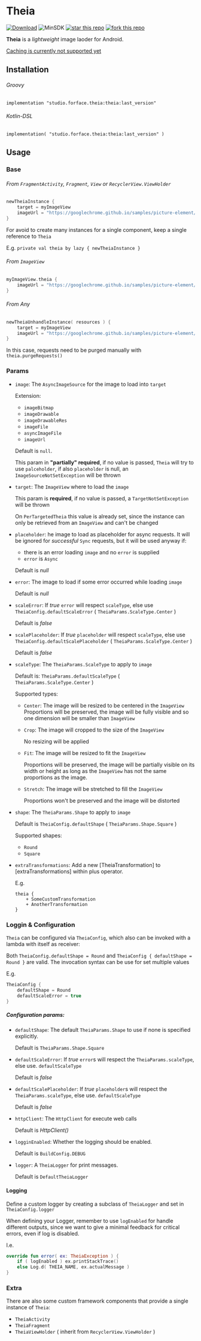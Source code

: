 # Theia

[![Download](https://api.bintray.com/packages/4face/Theia/studio.forface.theia/images/download.svg)](https://bintray.com/4face/Theia/studio.forface.theia/_latestVersion)  ![MinSDK](https://img.shields.io/badge/MinSDK-14-f44336.svg)  [![star this repo](http://githubbadges.com/star.svg?user=4face-studi0&repo=Theia&style=flat&color=fff&background=4caf50)](https://github.com/4face-studi0/Theia)  [![fork this repo](http://githubbadges.com/fork.svg?user=4face-studi0&repo=Theia&style=flat&color=fff&background=4caf50)](https://github.com/4face-studi0/Theia/fork)



**Theia** is a *lightweight* image laoder for Android.

<u>Caching is currently not supported yet</u>



## Installation

###### Groovy

`implementation "studio.forface.theia:theia:last_version"`

###### Kotlin-DSL

`implementation( "studio.forface.theia:theia:last_version" )`



## Usage



### Base

###### From `FragmentActivity`, `Fragment`, `View` or  `RecyclerView.ViewHolder`

```kotlin
newTheiaInstance {
    target = myImageView
    imageUrl = "https://googlechrome.github.io/samples/picture-element/images/butterfly.jpg"
}
```

For avoid to create many instances for a single component, keep a single reference to `Theia`

E.g. `private val theia by lazy { newTheiaInstance }`



###### From `ImageView`

```kotlin
myImageView.theia {
    imageUrl = "https://googlechrome.github.io/samples/picture-element/images/butterfly.jpg"
}
```



###### From *Any*

```kotlin
newTheiaUnhandleInstance( resources ) {
    target = myImageView
    imageUrl = "https://googlechrome.github.io/samples/picture-element/images/butterfly.jpg"
}
```

In this case, requests need to be purged manually with `theia.purgeRequests()`



### Params

* `image`:  The `AsyncImageSource` for the image to load into `target`

  Extension:

  * `imageBitmap`
  * `imageDrawable`
  * `imageDrawableRes`
  * `imageFile`
  * `asyncImageFile`
  * `imageUrl`

  Default is `null`.

  This param in **"partially" required**, if no value is passed, `Theia` will try to use `palceholder`, if also `placeholder` is null, an `ImageSourceNotSetException` will be thrown



* `target`: The `ImageView` where to load the `image`

  This param is **required**, if no value is passed, a `TargetNotSetException` will be thrown

  On `PerTargetedTheia` this value is already set, since the instance can only be retrieved from an `ImageView` and can't be changed



* `placeholder`: he image to load as placeholder for async requests.
  It will be ignored for *successful* `Sync` requests, but it will be used anyway if:

  * there is an error loading `image` and no `error` is supplied
  * `error` is `Async`

  Default is _null_



* `error`: The image to load if some error occurred while loading `image`

  Default is _null_



* `scaleError`: If _true_  `error` will respect `scaleType`, else use `TheiaConfig.defaultScaleError` ( `TheiaParams.ScaleType.Center` )

  Default is _false_



* `scalePlaceholder`: If _true_  `placeholder` will respect `scaleType`, else use `TheiaConfig.defaultScalePlaceholder` ( `TheiaParams.ScaleType.Center` )

  Default is _false_



* `scaleType`: The `TheiaParams.ScaleType` to apply to `image`

  Default is: `TheiaParams.defaultScaleType` ( `TheiaParams.ScaleType.Center` )

  Supported types:

  * `Center`: The image will be resized to be centered in the `ImageView`
    Proportions will be preserved, the image will be fully visible and so one dimension will be smaller than `ImageView`

  * `Crop`: The image will cropped to the size of the `ImageView`

    No resizing will be applied

  * `Fit`: The image will be resized to fit the `ImageView`

    Proportions will be preserved, the image will be partially visible on its width or height as long as the `ImageView` has not the same proportions as the image.

  * `Stretch`: The image will be stretched to fill the `ImageView`

    Proportions won't be preserved and the image will be distorted



* `shape`: The `TheiaParams.Shape` to apply to `image`

  Default is `TheiaConfig.defaultShape` ( `TheiaParams.Shape.Square` )

  Supported shapes:

  * `Round`
  * `Square`



* `extraTransformations`: Add a new [TheiaTransformation] to [extraTransformations] within plus operator.

  E.g.

  ```
  theia {
      + SomeCustomTransformation
      + AnotherTransformation
  }
  ```



### Loggin & Configuration

`Theia` can be configured via `TheiaConfig`, which also can be invoked with a lambda with itself as receiver:

Both `TheiaConfig.defaultShape = Round` and `TheiaConfig { defaultShape = Round }` are valid. The invocation syntax can be use for set multiple values

E.g.

```kotlin
TheiaConfig {
    defaultShape = Round
    defaultScaleError = true
}
```



##### Configuration params:

* `defaultShape`: The default `TheiaParams.Shape` to use if none is specified explicitly. 

  Default is `TheiaParams.Shape.Square`

  

* `defaultScaleError`: If _true_ `error`s will respect the `TheiaParams.scaleType`, else use. `defaultScaleType `

  Default is *false*

  

* `defaultScalePlaceholder`: If _true_ `placeholder`s will respect the `TheiaParams.scaleType`, else use. `defaultScaleType `

  Default is *false*

  

* `httpClient`: The `HttpClient` for execute web calls

  Default is *HttpClient()*



* `logginEnabled`: Whether the logging should be enabled. 

  Default is `BuildConfig.DEBUG`



* `logger`: A `TheiaLogger` for print messages. 

  Default is `DefaultTheiaLogger`



#### Logging

Define a custom logger by creating a subclass of `TheiaLogger` and set in `TheiaConfig.logger`

When defining your Logger, remember to use `logEnabled` for handle different outputs, since we want to give a minimal feedback for critical errors, even if log is disabled.

I.e.

```kotlin
override fun error( ex: TheiaException ) {
    if ( logEnabled ) ex.printStackTrace()
    else Log.d( THEIA_NAME, ex.actualMessage )
}
```



### Extra

There are also some custom framework components that provide a single instance of `Theia`:

* `TheiaActivity`
* `TheiaFragment`
* `TheiaViewHolder` ( inherit from `RecyclerView.ViewHolder` )